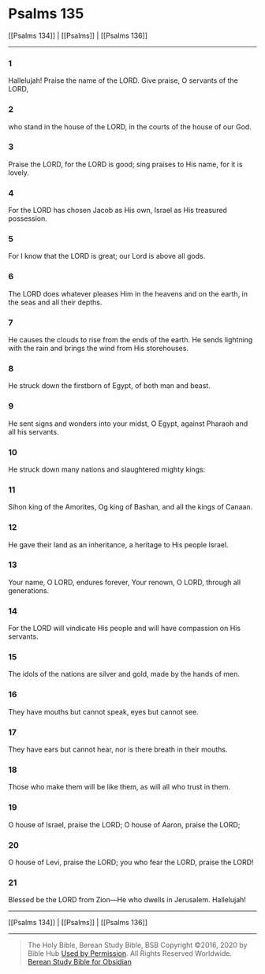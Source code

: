 # Psalms 135

[[Psalms 134]] | [[Psalms]] | [[Psalms 136]]

---

### 1
Hallelujah! Praise the name of the LORD. Give praise, O servants of the LORD,

### 2
who stand in the house of the LORD, in the courts of the house of our God.

### 3
Praise the LORD, for the LORD is good; sing praises to His name, for it is lovely.

### 4
For the LORD has chosen Jacob as His own, Israel as His treasured possession.

### 5
For I know that the LORD is great; our Lord is above all gods.

### 6
The LORD does whatever pleases Him in the heavens and on the earth, in the seas and all their depths.

### 7
He causes the clouds to rise from the ends of the earth. He sends lightning with the rain and brings the wind from His storehouses.

### 8
He struck down the firstborn of Egypt, of both man and beast.

### 9
He sent signs and wonders into your midst, O Egypt, against Pharaoh and all his servants.

### 10
He struck down many nations and slaughtered mighty kings:

### 11
Sihon king of the Amorites, Og king of Bashan, and all the kings of Canaan.

### 12
He gave their land as an inheritance, a heritage to His people Israel.

### 13
Your name, O LORD, endures forever, Your renown, O LORD, through all generations.

### 14
For the LORD will vindicate His people and will have compassion on His servants.

### 15
The idols of the nations are silver and gold, made by the hands of men.

### 16
They have mouths but cannot speak, eyes but cannot see.

### 17
They have ears but cannot hear, nor is there breath in their mouths.

### 18
Those who make them will be like them, as will all who trust in them.

### 19
O house of Israel, praise the LORD; O house of Aaron, praise the LORD;

### 20
O house of Levi, praise the LORD; you who fear the LORD, praise the LORD!

### 21
Blessed be the LORD from Zion—He who dwells in Jerusalem. Hallelujah!

---

[[Psalms 134]] | [[Psalms]] | [[Psalms 136]]

---

> The Holy Bible, Berean Study Bible, BSB
> Copyright &copy;2016, 2020 by Bible Hub
> [Used by Permission](https://berean.bible/terms.htm). All Rights Reserved Worldwide.
> [Berean Study Bible for Obsidian](https://github.com/gapmiss/berean-study-bible-for-obsidian)</small>

